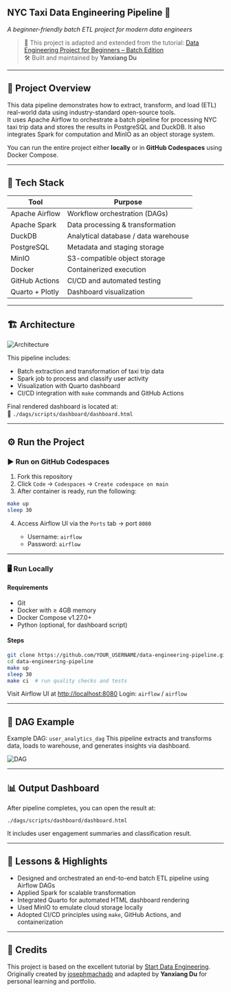 
## NYC Taxi Data Engineering Pipeline 🚖  
*A beginner-friendly batch ETL project for modern data engineers*

> 📍 This project is adapted and extended from the tutorial: [Data Engineering Project for Beginners – Batch Edition](https://www.startdataengineering.com/post/data-engineering-project-for-beginners-batch-edition/)  
> 🛠️ Built and maintained by **Yanxiang Du**

---

## 🚀 Project Overview

This data pipeline demonstrates how to extract, transform, and load (ETL) real-world data using industry-standard open-source tools.  
It uses Apache Airflow to orchestrate a batch pipeline for processing NYC taxi trip data and stores the results in PostgreSQL and DuckDB. It also integrates Spark for computation and MinIO as an object storage system.

You can run the entire project either **locally** or in **GitHub Codespaces** using Docker Compose.

---

## 🧰 Tech Stack

| Tool            | Purpose                              |
|-----------------|---------------------------------------|
| Apache Airflow  | Workflow orchestration (DAGs)         |
| Apache Spark    | Data processing & transformation      |
| DuckDB          | Analytical database / data warehouse  |
| PostgreSQL      | Metadata and staging storage          |
| MinIO           | S3-compatible object storage          |
| Docker          | Containerized execution               |
| GitHub Actions  | CI/CD and automated testing           |
| Quarto + Plotly | Dashboard visualization               |

---

## 🏗️ Architecture

![Architecture](assets/images/arch.png)

This pipeline includes:

- Batch extraction and transformation of taxi trip data
- Spark job to process and classify user activity
- Visualization with Quarto dashboard
- CI/CD integration with `make` commands and GitHub Actions

Final rendered dashboard is located at:  
📄 `./dags/scripts/dashboard/dashboard.html`

---

## ⚙️ Run the Project

### ▶️ Run on GitHub Codespaces

1. Fork this repository  
2. Click `Code` → `Codespaces` → `Create codespace on main`  
3. After container is ready, run the following:

```bash
make up
sleep 30
````

4. Access Airflow UI via the `Ports` tab → port `8080`

   * Username: `airflow`
   * Password: `airflow`

---

### 🖥️ Run Locally

#### Requirements

* Git
* Docker with ≥ 4GB memory
* Docker Compose v1.27.0+
* Python (optional, for dashboard script)

#### Steps

```bash
git clone https://github.com/YOUR_USERNAME/data-engineering-pipeline.git
cd data-engineering-pipeline
make up
sleep 30
make ci  # run quality checks and tests
```

Visit Airflow UI at [http://localhost:8080](http://localhost:8080)
Login: `airflow` / `airflow`

---

## 📝 DAG Example

Example DAG: `user_analytics_dag`
This pipeline extracts and transforms data, loads to warehouse, and generates insights via dashboard.

![DAG](assets/images/dag.png)

---

## 📊 Output Dashboard

After pipeline completes, you can open the result at:

```
./dags/scripts/dashboard/dashboard.html
```

It includes user engagement summaries and classification result.

---

## 🧠 Lessons & Highlights

* Designed and orchestrated an end-to-end batch ETL pipeline using Airflow DAGs
* Applied Spark for scalable transformation
* Integrated Quarto for automated HTML dashboard rendering
* Used MinIO to emulate cloud storage locally
* Adopted CI/CD principles using `make`, GitHub Actions, and containerization

---

## 📌 Credits

This project is based on the excellent tutorial by [Start Data Engineering](https://www.startdataengineering.com/).
Originally created by [josephmachado](https://github.com/josephmachado/beginner_de_project) and adapted by **Yanxiang Du** for personal learning and portfolio.

```


